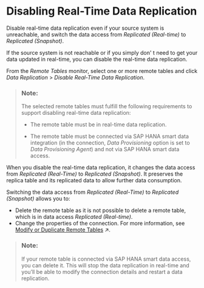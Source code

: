 <!-- loio82380e6f01c84fac898a285ac40a1e50 -->

# Disabling Real-Time Data Replication

Disable real-time data replication even if your source system is unreachable, and switch the data access from *Replicated \(Real-time\)* to *Replicated \(Snapshot\)*.

If the source system is not reachable or if you simply don' t need to get your data updated in real-time, you can disable the real-time data replication.

From the *Remote Tables* monitor, select one or more remote tables and click *Data Replication* \> *Disable Real-Time Data Replication*.

> ### Note:  
> The selected remote tables must fulfill the following requirements to support disabling real-time data replication:
> 
> -   The remote table must be in real-time data replication.
> 
> -   The remote table must be connected via SAP HANA smart data integration \(in the connection, *Data Provisioning* option is set to *Data Provisioning Agent*\) and not via SAP HANA smart data access.

When you disable the real-time data replication, it changes the data access from *Replicated \(Real-Time\)* to *Replicated \(Snapshot\)*. It preserves the replica table and its replicated data to allow further data consumption.

Switching the data access from *Replicated \(Real-Time\)* to *Replicated \(Snapshot\)* allows you to:

-   Delete the remote table as it is not possible to delete a remote table, which is in data access *Replicated \(Real-time\)*.
-   Change the properties of the connection. For more information, see [Modify or Duplicate Remote Tables](https://help.sap.com/viewer/24f836070a704022a40c15442163e5cf/DEV_CURRENT/en-US/8c3632f28dc94e068dbdab8fe9bbeeb9.html "From the remote table editor, you can change the remote table connection and/or the remote table source object. You can also create a copy of an existing remote table.") :arrow_upper_right:.

> ### Note:  
> If your remote table is connected via SAP HANA smart data access, you can delete it. This will stop the data replication in real-time and you’ll be able to modify the connection details and restart a data replication.

